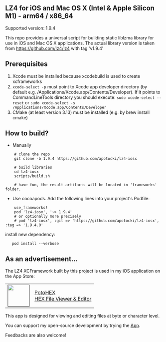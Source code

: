 ## LZ4 for iOS and Mac OS X (Intel & Apple Silicon M1) - arm64 / x86_64

Supported version: 1.9.4

This repo provides a universal script for building static liblzma library for use in iOS and Mac OS X applications.
The actual library version is taken from https://github.com/lz4/lz4 with tag 'v1.9.4'


## Prerequisites
  1) Xcode must be installed because xcodebuild is used to create xcframeworks
  2) ```xcode-select -p``` must point to Xcode app developer directory (by default e.g. /Applications/Xcode.app/Contents/Developer). If it points to CommandLineTools directory you should execute:
  ```sudo xcode-select --reset``` or ```sudo xcode-select -s /Applications/Xcode.app/Contents/Developer```
  3) CMake (at least version 3.13) must be installed (e.g. by brew install cmake) 

## How to build?
 - Manually
```
    # clone the repo
    git clone -b 1.9.4 https://github.com/apotocki/lz4-iosx
    
    # build libraries
    cd lz4-iosx
    scripts/build.sh

    # have fun, the result artifacts will be located in 'frameworks' folder.
```    
 - Use cocoapods. Add the following lines into your project's Podfile:
```
    use_frameworks!
    pod 'lz4-iosx', '~> 1.9.4'
    # or optionally more precisely
    # pod 'lz4-iosx', :git => 'https://github.com/apotocki/lz4-iosx', :tag => '1.9.4.0'
```    
install new dependency:
```
   pod install --verbose
```

## As an advertisement…
The LZ4 XCFramework built by this project is used in my iOS application on the App Store:

[<table align="center" border=0 cellspacing=0 cellpadding=0><tr><td><img src="https://is4-ssl.mzstatic.com/image/thumb/Purple112/v4/78/d6/f8/78d6f802-78f6-267a-8018-751111f52c10/AppIcon-0-1x_U007emarketing-0-10-0-85-220.png/460x0w.webp" width="70"/></td><td><a href="https://apps.apple.com/us/app/potohex/id1620963302">PotoHEX</a><br>HEX File Viewer & Editor</td><tr></table>]()

This app is designed for viewing and editing files at byte or character level.
  
You can support my open-source development by trying the [App](https://apps.apple.com/us/app/potohex/id1620963302).

Feedbacks are also welcome!
